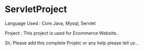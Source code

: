 # ServletProject

Language Used : Core Java, Mysql, Servlet

Project : This project is used for Ecommerce Website..


Sir, Please add this complete Projetc or any help please tell us...
